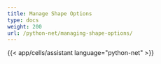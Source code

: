 ```yaml
---
title: Manage Shape Options
type: docs
weight: 200
url: /python-net/managing-shape-options/
---
```

{{< app/cells/assistant language="python-net" >}}